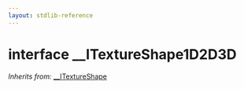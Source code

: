 ```yaml
---
layout: stdlib-reference
---
```


# interface \_\_ITextureShape1D2D3D

*Inherits from:* [\_\_ITextureShape](/stdlib-reference/interfaces/0_itextureshape-023a/index)

